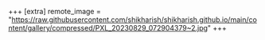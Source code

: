 +++
[extra]
remote_image = "https://raw.githubusercontent.com/shikharish/shikharish.github.io/main/content/gallery/compressed/PXL_20230829_072904379~2.jpg"
+++
